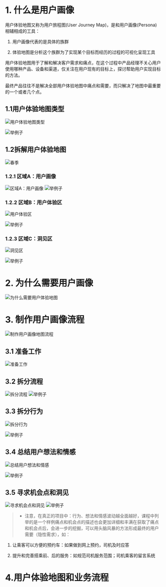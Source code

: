 # 1. 什么是用户画像

用户体验地图又称为用户旅程图(User Journey Map)，是和用户画像(Persona)相辅相成的工具：

1. 用户画像代表的是具体的族群

2. 体验地图是分析这个族群为了实现某个目标而经历的过程的可视化呈现工具

用户体验地图用于了解和解决客户需求和痛点，在这个过程中产品经理不关心用户使用哪种产品、设备和渠道，仅关注在用户现有的目标上，探讨帮助用户实现目标的方法。

最终产品往往不是解决全部用户体验地图中痛点和需要，而只解决了地图中最重要的一个或者几个点。


## 1.1用户体验地图类型

![用户体验地图类型](/商业模式分析和需求挖掘/用户体验地图图片/用户体验地图类型.png)

![举例子](/商业模式分析和需求挖掘/用户体验地图图片/举例子.png)

## 1.2拆解用户体验地图

![春季](/商业模式分析和需求挖掘/用户体验地图图片/拆分用户体验地图.png)

### 1.2.1 区域A：用户画像

![区域A：用户画像](/商业模式分析和需求挖掘/用户体验地图图片/区域A：用户画像区.png)
![举例子](/商业模式分析和需求挖掘/用户体验地图图片/区域A：举例子.png)

### 1.2.2 区域B：用户体验区

![用户体验区](/商业模式分析和需求挖掘/用户体验地图图片/区域B：用户体验区.png)

![举例子](/商业模式分析和需求挖掘/用户体验地图图片/区域B：举例子.png)

### 1.2.3 区域C：洞见区

![洞见区](/商业模式分析和需求挖掘/用户体验地图图片/区域C：洞见区.png)

![举例子](/商业模式分析和需求挖掘/用户体验地图图片/区域C：举例子.png)


# 2. 为什么需要用户画像

![为什么需要用户体验地图](/商业模式分析和需求挖掘/用户体验地图图片/为什么需要用户画像.png)

# 3. 制作用户画像流程

![制作用户画像地图流程](/商业模式分析和需求挖掘/用户体验地图图片/制作用户体验地图流程.png)

## 3.1 准备工作

![准备工作](/商业模式分析和需求挖掘/用户体验地图图片/第一步准备.png)

## 3.2 拆分流程
![拆分流程](/商业模式分析和需求挖掘/用户体验地图图片/第二步拆分流程.png)
![举例子](/商业模式分析和需求挖掘/用户体验地图图片/第二步.拆分流程2png)

## 3.3 拆分行为

![拆分行为](/商业模式分析和需求挖掘/用户体验地图图片/第三步拆分行为.png)

![举例子](/商业模式分析和需求挖掘/用户体验地图图片/第三步拆分行为2.png)

## 3.4 总结用户想法和情感

![总结用户想法和情感](/商业模式分析和需求挖掘/用户体验地图图片/第四步总结用户想法和情感.png)

![举例子](/商业模式分析和需求挖掘/用户体验地图图片/第四步举例子.png)


## 3.5 寻求机会点和洞见

![寻求机会点和洞见](/商业模式分析和需求挖掘/用户体验地图图片/第五步寻求机会点和洞见.png)
![举例子](/商业模式分析和需求挖掘/用户体验地图图片/第五步举例子.png)


>+ 注意，在真正的项目中：行为、想法和情感波动越全面越好，课程中列举的是一个样例痛点和机会点的描述也会更加详细和丰满在获取了痛点和机会点后，会进一步的挖掘，可以用头脑风暴的方法形成最终的用户需要（隐性需求），如：

1. 让乘客可以方便的预约车：如果做到网上预约，司机及时应答

2. 提升和完善搭乘前、后的服务：如规范司机服务范围；司机乘客的留言系统

# 4.用户体验地图和业务流程